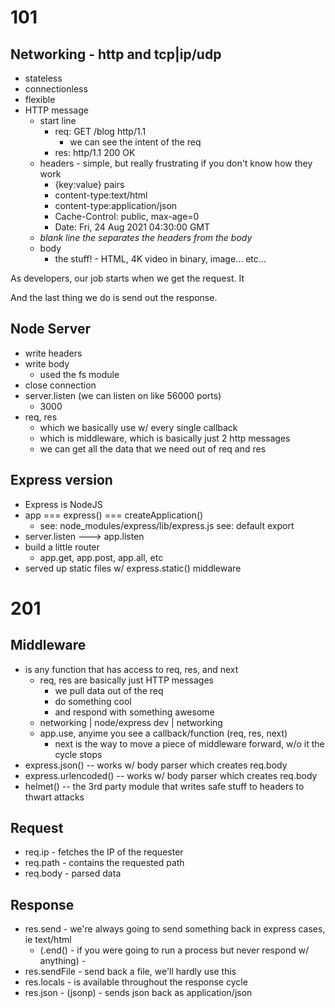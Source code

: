 # 101

## Networking - http and tcp|ip/udp

- stateless
- connectionless
- flexible
- HTTP message
  - start line
    - req: GET /blog http/1.1
      - we can see the intent of the req
    - res: http/1.1 200 OK
  - headers - simple, but really frustrating if you don't know how they work
    - {key:value} pairs
    - content-type:text/html
    - content-type:application/json
    - Cache-Control: public, max-age=0
    - Date: Fri, 24 Aug 2021 04:30:00 GMT
  - _blank line the separates the headers from the body_
  - body
    - the stuff! - HTML, 4K video in binary, image... etc...

As developers, our job starts when we get the request. It

And the last thing we do is send out the response.

## Node Server

- write headers
- write body
  - used the fs module
- close connection
- server.listen (we can listen on like 56000 ports)
  - 3000
- req, res
  - which we basically use w/ every single callback
  - which is middleware, which is basically just 2 http messages
  - we can get all the data that we need out of req and res

## Express version

- Express is NodeJS
- app === express() === createApplication()
  - see: node_modules/express/lib/express.js see: default export
- server.listen ---> app.listen
- build a little router
  - app.get, app.post, app.all, etc
- served up static files w/ express.static() middleware

# 201

## Middleware

- is any function that has access to req, res, and next
  - req, res are basically just HTTP messages
    - we pull data out of the req
    - do something cool
    - and respond with something awesome
  - networking | node/express dev | networking
  - app.use, anyime you see a callback/function (req, res, next)
    - next is the way to move a piece of middleware forward, w/o it the cycle stops
- express.json() -- works w/ body parser which creates req.body
- express.urlencoded() -- works w/ body parser which creates req.body
- helmet() -- the 3rd party module that writes safe stuff to headers to thwart attacks

## Request

- req.ip - fetches the IP of the requester
- req.path - contains the requested path
- req.body - parsed data

## Response

- res.send - we're always going to send something back in express cases, ie text/html
  - (.end() - if you were going to run a process but never respond w/ anything) -
- res.sendFile - send back a file, we'll hardly use this
- res.locals - is available throughout the response cycle
- res.json - (jsonp) - sends json back as application/json
